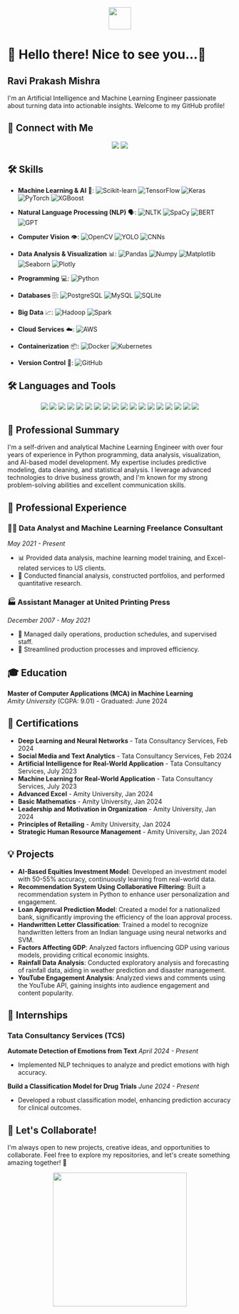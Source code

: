 <p align="center">
  <img src="https://media.giphy.com/media/du3J3cXyzhj75IOgvA/giphy.gif" width="50">
  <h1>👋 Hello there! Nice to see you...👋</h1>
  <h2>Ravi Prakash Mishra</h2>
  <p>I'm an Artificial Intelligence and Machine Learning Engineer passionate about turning data into actionable insights. Welcome to my GitHub profile!</p>
</p>

## 🔗 Connect with Me

<p align="center">
  <a href="https://linkedin.com/in/raviprakashmishra4362aa258"><img src="https://img.shields.io/badge/LinkedIn-Ravi%20Prakash%20Mishra-blue?style=flat-square&logo=linkedin"></a>
  <a href="https://github.com/ravipmishra543"><img src="https://img.shields.io/badge/GitHub-ravipmishra543-lightgrey?style=flat-square&logo=github"></a>
</p>

## 🛠️ Skills

- **Machine Learning & AI** 🤖: ![Scikit-learn](https://img.shields.io/badge/-Scikit%20learn-F7931E?logo=scikit-learn&logoColor=white) ![TensorFlow](https://img.shields.io/badge/-TensorFlow-FF6F00?logo=TensorFlow&logoColor=white) ![Keras](https://img.shields.io/badge/-Keras-D00000?logo=Keras&logoColor=white) ![PyTorch](https://img.shields.io/badge/-PyTorch-EE4C2C?logo=PyTorch&logoColor=white) ![XGBoost](https://img.shields.io/badge/-XGBoost-00BFFF?logo=XGBoost&logoColor=white)

- **Natural Language Processing (NLP)** 🗣️: ![NLTK](https://img.shields.io/badge/-NLTK-0096D6?logo=nltk&logoColor=white) ![SpaCy](https://img.shields.io/badge/-SpaCy-09A3D5?logo=spaCy&logoColor=white) ![BERT](https://img.shields.io/badge/-BERT-FFFFFF?logo=BERT&logoColor=black) ![GPT](https://img.shields.io/badge/-GPT-FFFFFF?logo=GPT-3&logoColor=black)

- **Computer Vision** 👁️: ![OpenCV](https://img.shields.io/badge/-OpenCV-5C3EE8?logo=OpenCV&logoColor=white) ![YOLO](https://img.shields.io/badge/-YOLO-00FFFF?logo=YOLO&logoColor=black) ![CNNs](https://img.shields.io/badge/-CNNs-FF0000?logo=CNNs&logoColor=white)

- **Data Analysis & Visualization** 📊: ![Pandas](https://img.shields.io/badge/-Pandas-150458?logo=pandas&logoColor=white) ![Numpy](https://img.shields.io/badge/-Numpy-013243?logo=numpy&logoColor=white) ![Matplotlib](https://img.shields.io/badge/-Matplotlib-4169E1?logo=matplotlib&logoColor=white) ![Seaborn](https://img.shields.io/badge/-Seaborn-4B8BBE?logo=seaborn&logoColor=white) ![Plotly](https://img.shields.io/badge/-Plotly-3F4F75?logo=plotly&logoColor=white)

- **Programming** 💻: ![Python](https://img.shields.io/badge/-Python-3776AB?logo=python&logoColor=white)

- **Databases** 🗄️: ![PostgreSQL](https://img.shields.io/badge/-PostgreSQL-4169E1?logo=postgresql&logoColor=white) ![MySQL](https://img.shields.io/badge/-MySQL-4479A1?logo=mysql&logoColor=white) ![SQLite](https://img.shields.io/badge/-SQLite-003B57?logo=sqlite&logoColor=white)

- **Big Data** 📈: ![Hadoop](https://img.shields.io/badge/-Hadoop-66CCFF?logo=apache-hadoop&logoColor=black) ![Spark](https://img.shields.io/badge/-Spark-E25A1C?logo=apache-spark&logoColor=white)

- **Cloud Services** ☁️: ![AWS](https://img.shields.io/badge/-AWS-232F3E?logo=amazon-aws&logoColor=white)

- **Containerization** 📦: ![Docker](https://img.shields.io/badge/-Docker-2496ED?logo=docker&logoColor=white) ![Kubernetes](https://img.shields.io/badge/-Kubernetes-326CE5?logo=kubernetes&logoColor=white)

- **Version Control** 🔄: ![GitHub](https://img.shields.io/badge/-GitHub-181717?logo=github&logoColor=white)
  
## 🛠️ Languages and Tools

<p align="center">
  <img src="https://img.shields.io/badge/-Arduino-00979D?style=flat-square&logo=arduino&logoColor=white">
  <img src="https://img.shields.io/badge/-Bash-4EAA25?style=flat-square&logo=gnu-bash&logoColor=white">
  <img src="https://img.shields.io/badge/-Bootstrap-563D7C?style=flat-square&logo=bootstrap&logoColor=white">
  <img src="https://img.shields.io/badge/-CSS3-1572B6?style=flat-square&logo=css3&logoColor=white">
  <img src="https://img.shields.io/badge/-Docker-2496ED?style=flat-square&logo=docker&logoColor=white">
  <img src="https://img.shields.io/badge/-Flask-000000?style=flat-square&logo=flask&logoColor=white">
  <img src="https://img.shields.io/badge/-Git-F05032?style=flat-square&logo=git&logoColor=white">
  <img src="https://img.shields.io/badge/-Heroku-430098?style=flat-square&logo=heroku&logoColor=white">
  <img src="https://img.shields.io/badge/-HTML5-E34F26?style=flat-square&logo=html5&logoColor=white">
  <img src="https://img.shields.io/badge/-Linux-FCC624?style=flat-square&logo=linux&logoColor=black">
  <img src="https://img.shields.io/badge/-MongoDB-47A248?style=flat-square&logo=mongodb&logoColor=white">
  <img src="https://img.shields.io/badge/-MySQL-4479A1?style=flat-square&logo=mysql&logoColor=white">
  <img src="https://img.shields.io/badge/-OpenCV-5C3EE8?style=flat-square&logo=opencv&logoColor=white">
  <img src="https://img.shields.io/badge/-Postman-FF6C37?style=flat-square&logo=postman&logoColor=white">
  <img src="https://img.shields.io/badge/-Python-3776AB?style=flat-square&logo=python&logoColor=white">
  <img src="https://img.shields.io/badge/-PyTorch-EE4C2C?style=flat-square&logo=pytorch&logoColor=white">
  <img src="https://img.shields.io/badge/-Scikit--learn-F7931E?style=flat-square&logo=scikit-learn&logoColor=white">
  <img src="https://img.shields.io/badge/-TensorFlow-FF6F00?style=flat-square&logo=tensorflow&logoColor=white">
</p>

## 🌟 Professional Summary

I'm a self-driven and analytical Machine Learning Engineer with over four years of experience in Python programming, data analysis, visualization, and AI-based model development. My expertise includes predictive modeling, data cleaning, and statistical analysis. I leverage advanced technologies to drive business growth, and I'm known for my strong problem-solving abilities and excellent communication skills.

## 💼 Professional Experience

### 🧑‍💻 Data Analyst and Machine Learning Freelance Consultant
*May 2021 - Present*
- 📊 Provided data analysis, machine learning model training, and Excel-related services to US clients.
- 💼 Conducted financial analysis, constructed portfolios, and performed quantitative research.

### 🏭 Assistant Manager at United Printing Press
*December 2007 - May 2021*
- 📅 Managed daily operations, production schedules, and supervised staff.
- 🚀 Streamlined production processes and improved efficiency.

## 🎓 Education

**Master of Computer Applications (MCA) in Machine Learning**  
*Amity University* (CGPA: 9.01) - Graduated: June 2024

## 🏅 Certifications

- **Deep Learning and Neural Networks** - Tata Consultancy Services, Feb 2024
- **Social Media and Text Analytics** - Tata Consultancy Services, Feb 2024
- **Artificial Intelligence for Real-World Application** - Tata Consultancy Services, July 2023
- **Machine Learning for Real-World Application** - Tata Consultancy Services, July 2023
- **Advanced Excel** - Amity University, Jan 2024
- **Basic Mathematics** - Amity University, Jan 2024
- **Leadership and Motivation in Organization** - Amity University, Jan 2024
- **Principles of Retailing** - Amity University, Jan 2024
- **Strategic Human Resource Management** - Amity University, Jan 2024

## 💡 Projects

- **AI-Based Equities Investment Model**: Developed an investment model with 50-55% accuracy, continuously learning from real-world data.
- **Recommendation System Using Collaborative Filtering**: Built a recommendation system in Python to enhance user personalization and engagement.
- **Loan Approval Prediction Model**: Created a model for a nationalized bank, significantly improving the efficiency of the loan approval process.
- **Handwritten Letter Classification**: Trained a model to recognize handwritten letters from an Indian language using neural networks and SVM.
- **Factors Affecting GDP**: Analyzed factors influencing GDP using various models, providing critical economic insights.
- **Rainfall Data Analysis**: Conducted exploratory analysis and forecasting of rainfall data, aiding in weather prediction and disaster management.
- **YouTube Engagement Analysis**: Analyzed views and comments using the YouTube API, gaining insights into audience engagement and content popularity.

## 🏢 Internships

### Tata Consultancy Services (TCS)

**Automate Detection of Emotions from Text**
*April 2024 - Present*
- Implemented NLP techniques to analyze and predict emotions with high accuracy.

**Build a Classification Model for Drug Trials**
*June 2024 - Present*
- Developed a robust classification model, enhancing prediction accuracy for clinical outcomes.

## 🤝 Let's Collaborate!

I'm always open to new projects, creative ideas, and opportunities to collaborate. Feel free to explore my repositories, and let's create something amazing together! 🚀

<p align="center">
  <img src="https://media.giphy.com/media/du3J3cXyzhj75IOgvA/giphy.gif" width="300">
</p>
